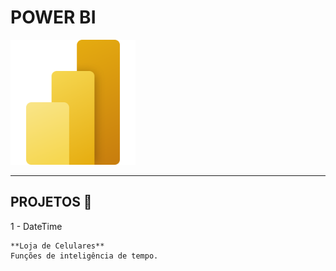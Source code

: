 # POWER BI

<img src="power-bi.svg" alt="Power BI Logo" style="height: 200px;">

---

## PROJETOS 🚀

1 - DateTime
    
    **Loja de Celulares**
    Funções de inteligência de tempo.
